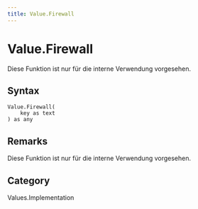 ```yaml
---
title: Value.Firewall
---
```


# Value.Firewall


Diese Funktion ist nur für die interne Verwendung vorgesehen.


## Syntax

```powerquery
Value.Firewall(
    key as text
) as any
```


## Remarks

Diese Funktion ist nur für die interne Verwendung vorgesehen.



## Category
Values.Implementation
